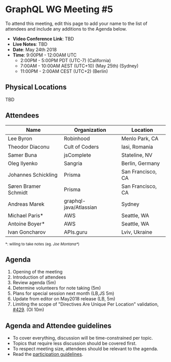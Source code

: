 # GraphQL WG Meeting #5

To attend this meeting, edit this page to add your name to the list of attendees
and include any additions to the Agenda below.

- **Video Conference Link**: TBD
- **Live Notes**: TBD
- **Date**: May 24th 2018
- **Time**: 9:00PM - 12:00AM UTC
  - 2:00PM - 5:00PM PDT (UTC-7) (California)
  - 7:00AM - 10:00AM AEST (UTC+10) (May 25th) (Sydney)
  - 11:00PM - 2:00AM CEST (UTC+2) (Berlin)

## Physical Locations

TBD

## Attendees

Name                 | Organization  | Location
-------------------- | ------------- | ----------------------
Lee Byron            | Robinhood     | Menlo Park, CA
Theodor Diaconu      | Cult of Coders| Iasi, Romania
Samer Buna           | jsComplete    | Stateline, NV
Oleg Ilyenko         | Sangria       | Berlin, Germany
Johannes Schickling  | Prisma        | San Francisco, CA
Søren Bramer Schmidt | Prisma        | San Francisco, CA
Andreas Marek        | graphql-java/Atlassian | Sydney
Michael Paris*       | AWS           | Seattle, WA
Antoine Boyer*       | AWS           | Seattle, WA
Ivan Goncharov       | APIs.guru     | Lviv, Ukraine

<small>\*: willing to take notes (eg. <em>Joe Montana*</em>)</small>

## Agenda

1. Opening of the meeting
1. Introduction of attendees
1. Review agenda (5m)
1. Determine volunteers for note taking (5m)
1. Plans for special session next month (LB,JS 5m)
1. Update from editor on May2018 release (LB, 5m)
1. Limiting the scope of "Directives Are Unique Per Location" validation, [#429](https://github.com/facebook/graphql/issues/429). (OI 10m)

## Agenda and Attendee guidelines

- To cover everything, discussion will be time-constrained per topic.
- Topics that require less discussion should be covered first.
- To respect meeting size, attendees should be relevant to the agenda.
- Read the [participation guidelines](../README.md#participation-guidelines).
